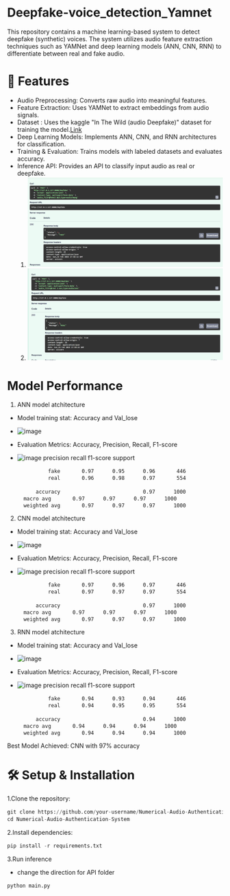 # Deepfake-voice_detection_Yamnet
This repository contains a machine learning-based system to detect deepfake (synthetic) voices. The system utilizes audio feature extraction techniques such as YAMNet and deep learning models (ANN, CNN, RNN) to differentiate between real and fake audio.

# 🚀 Features
- Audio Preprocessing: Converts raw audio into meaningful features.
- Feature Extraction: Uses YAMNet to extract embeddings from audio signals.
- Dataset : Uses the kaggle "In The Wild (audio Deepfake)" dataset for training the model.[Link](https://www.kaggle.com/datasets/abdallamohamed312/in-the-wild-audio-deepfake)
- Deep Learning Models: Implements ANN, CNN, and RNN architectures for classification.
- Training & Evaluation: Trains models with labeled datasets and evaluates accuracy.
- Inference API: Provides an API to classify input audio as real or deepfake.
    1. ![image](https://github.com/KaushiML3/Deepfake-voice-detection_Yamnet/blob/main/src_img/Screenshot%20(97).png)
    2. ![image](https://github.com/KaushiML3/Deepfake-voice-detection_Yamnet/blob/main/src_img/Screenshot%20(98).png)

# Model Performance

1. ANN model atchitecture
- Model training stat: Accuracy and Val_lose
- ![image]()
- Evaluation Metrics: Accuracy, Precision, Recall, F1-score
- ![image]()
                    precision    recall  f1-score   support

                fake       0.97      0.95      0.96       446
                real       0.96      0.98      0.97       554

            accuracy                           0.97      1000
        macro avg       0.97      0.97      0.97      1000
        weighted avg       0.97      0.97      0.97      1000


2. CNN model atchitecture
- Model training stat: Accuracy and Val_lose
- ![image]()
- Evaluation Metrics: Accuracy, Precision, Recall, F1-score
- ![image]()
        precision    recall  f1-score   support

                fake       0.97      0.96      0.97       446
                real       0.97      0.97      0.97       554

            accuracy                           0.97      1000
        macro avg       0.97      0.97      0.97      1000
        weighted avg       0.97      0.97      0.97      1000


3. RNN model atchitecture
- Model training stat: Accuracy and Val_lose
- ![image]()
- Evaluation Metrics: Accuracy, Precision, Recall, F1-score
- ![image]()
        precision    recall  f1-score   support

                fake       0.94      0.93      0.94       446
                real       0.94      0.95      0.95       554

            accuracy                           0.94      1000
        macro avg       0.94      0.94      0.94      1000
        weighted avg       0.94      0.94      0.94      1000

Best Model Achieved: CNN with 97% accuracy


# 🛠️ Setup & Installation

1.Clone the repository:
```python
git clone https://github.com/your-username/Numerical-Audio-Authentication-System.git
cd Numerical-Audio-Authentication-System
```

2.Install dependencies:
```python
pip install -r requirements.txt

```

3.Run inference
- change the direction for API folder
```python
python main.py

```
